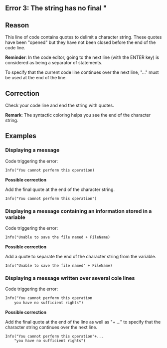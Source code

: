 
## Error 3: The string has no final "
			



<a name="NOTE1"></a>
<a name="NOTE1_1"></a>


## Reason
<a name="reason_ELTTEXTE000118"></a>
This line of code contains quotes to delimit a character string. These quotes have been "opened" but they have not been closed before the end of the code line.

**Reminder**: In the code editor, going to the next line (with the ENTER key) is considered as being a separator of statements.

To specify that the current code line continues over the next line, "..." must be used at the end of the line.

<a name="NOTE2"></a>
<a name="NOTE2_1"></a>


## Correction
<a name="correction_ELTTEXTE000142"></a>
Check your code line and end the string with quotes.

**Remark**: The syntactic coloring helps you see the end of the character string.

<a name="NOTE3"></a>
<a name="NOTE3_1"></a>


## Examples
<a name="examples_ELTTEXTE000166"></a>


### Displaying a message
<a name="displaying_message_ELTPARAGRAPHE000031"></a>Code triggering the error:


```txt
Info("You cannot perform this operation)
```


**Possible correction**

Add the final quote at the end of the character string.


```wl
Info("You cannot perform this operation")
```

<a name="NOTE3_2"></a>


### Displaying a message containing an information stored in a variable
<a name="displaying_message_containing_information_stored_variable_ELTPARAGRAPHE000046"></a>Code triggering the error:


```txt
Info("Unable to save the file named + FileName)
```


**Possible correction**

Add a quote to separate the end of the character string from the variable.


```wl
Info("Unable to save the file named" + FileName)
```

<a name="NOTE3_3"></a>


### Displaying a message written over several cole lines
<a name="displaying_message_written_over_several_cole_lines_ELTPARAGRAPHE000061"></a>

Code triggering the error:


```txt
Info("You cannot perform this operation
	you have no sufficient rights")
```


**Possible correction**

Add the final quote at the end of the line as well as "+ ..."  to specify that the character string continues over the next line.


```wl
Info("You cannot perform this operation"+...
	"you have no sufficient rights")
```



